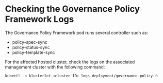 # Checking the Governance Policy Framework Logs

The Governance Policy Framework pod runs several controller such as:

- policy-spec-sync
- policy-status-sync
- policy-template-sync

For the affected hosted cluster, check the logs on the associated management cluster with the
following command:

```bash
kubectl -n klusterlet-<cluster ID> logs deployment/governance-policy-framework -c governance-policy-framework-addon
```

